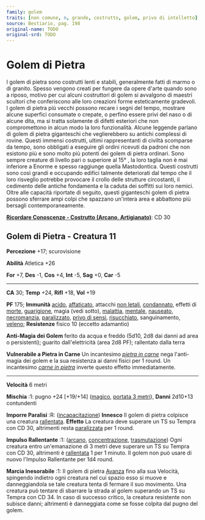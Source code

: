 ```yaml
---
family: golem
traits: [non comune, n, grande, costrutto, golem, privo di intelletto]
source: Bestiario, pag. 198
original-name: TODO
original-srd: TODO
---
```


# Golem di Pietra

I golem di pietra sono costrutti lenti e stabili, generalmente fatti di marmo o
di granito. Spesso vengono creati per fungere da opere d'arte quando sono a
riposo, motivo per cui alcuni costruttori di golem si avvalgono di maestri
scultori che conferiscono alle loro creazioni forme esteticamente gradevoli. I
golem di pietra più vecchi possono recare i segni del tempo, mostrare alcune
superfici consumate o crepate, o perfino essere privi del naso o di alcune dita,
ma si tratta solamente di difetti esteriori che non compromettono in alcun modo
la loro funzionalità. Alcune leggende parlano di golem di pietra giganteschi che
veglierebbero su antichi complessi di rovine. Questi immensi costrutti, ultimi
rappresentanti di civiltà scomparse da tempo, sono obbligati a eseguire gli
ordini ricevuti da padroni che non esistono più e sono molto più potenti dei
golem di pietra ordinari. Sono sempre creature di livello pari o superiore al
15° , la loro taglia non è mai inferiore a Enorme e spesso raggiunge quella
Mastodontica. Questi costrutti sono così grandi e occupando edifici talmente
deteriorati dal tempo che il loro risveglio potrebbe provocare il crollo delle
strutture circostanti, il cedimento delle antiche fondamenta e la caduta dei
soffitti sui loro nemici. Oltre alle capacità riportate di seguito, questi
giganteschi golem di pietra possono sferrare ampi colpi che spazzano un'intera
area e abbattono più bersagli contemporaneamente.

**[Ricordare Conoscenze - Costrutto (Arcano, Artigianato)](/azioni/abilita/ricordare-conoscenze)**:
CD 30

## Golem di Pietra - Creatura 11

**Percezione** +17; scurovisione

**Abilità** Atletica +26

**For** +7, **Des** -1, **Cos** +4, **Int** -5, **Sag** +0, **Car** -5

---

**CA** 30; **Temp** +24, **Rifl** +18, **Vol** +19

**PF** 175; **Immunità** [acido](/tratti/acido),
[affaticato](/condizioni/affaticato), attacchi [non letali](/tratti/non-letale),
[condannato](/condizioni/condannato), effetti di [morte](/tratti/morte),
[guarigione](/tratti/guarigione), magia (vedi sotto),
[malattia](/tratti/malattia), [mentale](/tratti/mentale),
[nauseato](/condizioni/nauseato), [necromanzia](/tratti/necromanzia),
[paralizzato](/condizioni/paralizzato),
[privo di sensi](/condizioni/privo-di-sensi),
[risucchiato](/condizioni/risucchiato), sanguinamento, [veleno](/tratti/veleno);
**Resistenze** fisico 10 (eccetto adamantio)

**Anti-Magia dei Golem** ferito da acqua e freddo (5d10, 2d8 dai danni ad area o
persistenti); guarito dall'elettricità (area 2d8 PF); rallentato dalla terra

**Vulnerabile a Pietra in Carne** Un incantesimo
_[pietra in carne](/incantesimi/pietra-in-carne)_ nega l'anti-magia dei golem e
la sua resistenza ai danni fisici per 1 round. Un incantesimo
_[carne in pietra](/incantesimi/carne-in-pietra)_ inverte questo effetto
immediatamente.

---

**Velocità** 6 metri

**Mischia** :1: pugno +24 \[+19/+14] ([magico](/tratti/magico),
[portata 3 metri](/tratti/portata)), **Danni** 2d10+13 contundenti

**Imporre Paralisi** :R: ([incapacitazione](/tratti/incapacitazione))
**Innesco** Il golem di pietra colpisce una creatura
[rallentata](/condizioni/rallentato). **Effetto** La creatura deve superare un
TS su Tempra con CD 30, altrimenti resta [paralizzata](/condizioni/paralizzato)
per 1 round.

**Impulso Rallentante** :1: ([arcano](/tratti/arcano),
[concentrazione](/tratti/concentrazione),
[trasmutazione](/tratti/trasmutazione)) Ogni creatura entro un'emanazione di 3
metri deve superare un TS su Tempra con CD 30, altrimenti è
[rallentata](/condizioni/rallentato) 1 per 1 minuto. Il golem non può usare di
nuovo l'Impulso Rallentante per 1d4 round.

**Marcia Inesorabile** :1: Il golem di pietra [Avanza](/azioni/base/avanzare)
fino alla sua Velocità, spingendo indietro ogni creatura nel cui spazio esso si
muove e danneggiandola se tale creatura tenta di fermare il suo movimento. Una
creatura può tentare di sbarrare la strada al golem superando un TS su Tempra
con CD 34. ln caso di successo critico, la creatura resistente non subisce
danni; altrimenti è danneggiata come se fosse colpita dal pugno del golem.
